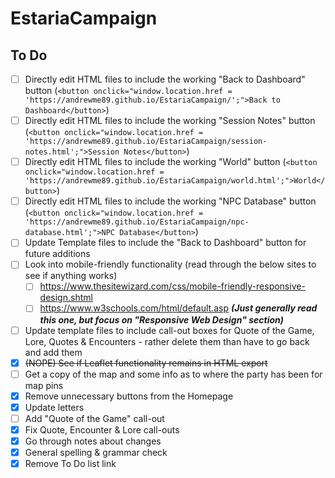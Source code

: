 # EstariaCampaign

## To Do

- [ ] Directly edit HTML files to include the working "Back to Dashboard" button (`<button onclick="window.location.href = 'https://andrewme89.github.io/EstariaCampaign/';">Back to Dashboard</button>`)
- [ ] Directly edit HTML files to include the working "Session Notes" button (`<button onclick="window.location.href = 'https://andrewme89.github.io/EstariaCampaign/session-notes.html';">Session Notes</button>`)
- [ ] Directly edit HTML files to include the working "World" button (`<button onclick="window.location.href = 'https://andrewme89.github.io/EstariaCampaign/world.html';">World</button>`)
- [ ] Directly edit HTML files to include the working "NPC Database" button (`<button onclick="window.location.href = 'https://andrewme89.github.io/EstariaCampaign/npc-database.html';">NPC Database</button>`)
- [ ] Update Template files to include the "Back to Dashboard" button for future additions
- [ ] Look into mobile-friendly functionality (read through the below sites to see if anything works)
  - [ ] https://www.thesitewizard.com/css/mobile-friendly-responsive-design.shtml
  - [ ] https://www.w3schools.com/html/default.asp _**(Just generally read this one, but focus on "Responsive Web Design" section)**_ 
- [ ] Update template files to include call-out boxes for Quote of the Game, Lore, Quotes & Encounters - rather delete them than have to go back and add them
- [x] ~~(NOPE) See if Leaflet functionality remains in HTML export~~
- [ ] Get a copy of the map and some info as to where the party has been for map pins
- [x] Remove unnecessary buttons from the Homepage
- [x] Update letters
- [ ] Add "Quote of the Game" call-out
- [x] Fix Quote, Encounter & Lore call-outs
- [x] Go through notes about changes
- [x] General spelling & grammar check
- [x] Remove To Do list link
